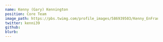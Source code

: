 ```yaml
---
name: Kenny (Gary) Kennington
position: Core Team
image_path: https://pbs.twimg.com/profile_images/586939503/Kenny_EnFrance.jpg
twitter: kenni39
github: 
blurb:
---
```

